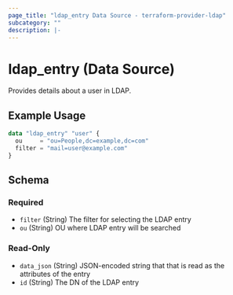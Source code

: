 ```yaml
---
page_title: "ldap_entry Data Source - terraform-provider-ldap"
subcategory: ""
description: |-
---
```


# ldap_entry (Data Source)

Provides details about a user in LDAP. 

## Example Usage
```terraform
data "ldap_entry" "user" {
  ou     = "ou=People,dc=example,dc=com"
  filter = "mail=user@example.com"
}
```

<!-- schema generated by tfplugindocs -->
## Schema

### Required

- `filter` (String) The filter for selecting the LDAP entry
- `ou` (String) OU where LDAP entry will be searched

### Read-Only

- `data_json` (String) JSON-encoded string that that is read as the attributes of the entry
- `id` (String) The DN of the LDAP entry
